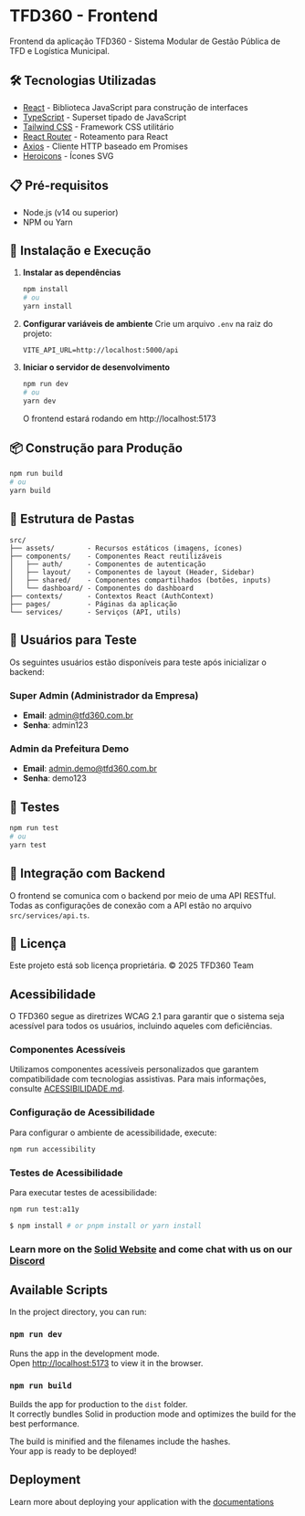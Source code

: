 # TFD360 - Frontend

Frontend da aplicação TFD360 - Sistema Modular de Gestão Pública de TFD e Logística Municipal.

## 🛠️ Tecnologias Utilizadas

- [React](https://reactjs.org/) - Biblioteca JavaScript para construção de interfaces
- [TypeScript](https://www.typescriptlang.org/) - Superset tipado de JavaScript
- [Tailwind CSS](https://tailwindcss.com/) - Framework CSS utilitário
- [React Router](https://reactrouter.com/) - Roteamento para React
- [Axios](https://axios-http.com/) - Cliente HTTP baseado em Promises
- [Heroicons](https://heroicons.com/) - Ícones SVG

## 📋 Pré-requisitos

- Node.js (v14 ou superior)
- NPM ou Yarn

## 🚀 Instalação e Execução

1. **Instalar as dependências**
   ```bash
   npm install
   # ou
   yarn install
   ```

2. **Configurar variáveis de ambiente**
   Crie um arquivo `.env` na raiz do projeto:
   ```
   VITE_API_URL=http://localhost:5000/api
   ```

3. **Iniciar o servidor de desenvolvimento**
   ```bash
   npm run dev
   # ou
   yarn dev
   ```
   O frontend estará rodando em http://localhost:5173

## 📦 Construção para Produção

```bash
npm run build
# ou
yarn build
```

## 📁 Estrutura de Pastas

```
src/
├── assets/        - Recursos estáticos (imagens, ícones)
├── components/    - Componentes React reutilizáveis
│   ├── auth/      - Componentes de autenticação
│   ├── layout/    - Componentes de layout (Header, Sidebar)
│   ├── shared/    - Componentes compartilhados (botões, inputs)
│   └── dashboard/ - Componentes do dashboard
├── contexts/      - Contextos React (AuthContext)
├── pages/         - Páginas da aplicação
└── services/      - Serviços (API, utils)
```

## 👤 Usuários para Teste

Os seguintes usuários estão disponíveis para teste após inicializar o backend:

### Super Admin (Administrador da Empresa)
- **Email**: admin@tfd360.com.br
- **Senha**: admin123

### Admin da Prefeitura Demo
- **Email**: admin.demo@tfd360.com.br
- **Senha**: demo123

## 🧪 Testes

```bash
npm run test
# ou
yarn test
```

## 🔄 Integração com Backend

O frontend se comunica com o backend por meio de uma API RESTful. Todas as configurações de conexão com a API estão no arquivo `src/services/api.ts`.

## 📜 Licença

Este projeto está sob licença proprietária. © 2025 TFD360 Team

## Acessibilidade

O TFD360 segue as diretrizes WCAG 2.1 para garantir que o sistema seja acessível para todos os usuários, incluindo aqueles com deficiências.

### Componentes Acessíveis

Utilizamos componentes acessíveis personalizados que garantem compatibilidade com tecnologias assistivas. Para mais informações, consulte [ACESSIBILIDADE.md](./ACESSIBILIDADE.md).

### Configuração de Acessibilidade

Para configurar o ambiente de acessibilidade, execute:

```bash
npm run accessibility
```

### Testes de Acessibilidade

Para executar testes de acessibilidade:

```bash
npm run test:a11y
```

```bash
$ npm install # or pnpm install or yarn install
```

### Learn more on the [Solid Website](https://solidjs.com) and come chat with us on our [Discord](https://discord.com/invite/solidjs)

## Available Scripts

In the project directory, you can run:

### `npm run dev`

Runs the app in the development mode.<br>
Open [http://localhost:5173](http://localhost:5173) to view it in the browser.

### `npm run build`

Builds the app for production to the `dist` folder.<br>
It correctly bundles Solid in production mode and optimizes the build for the best performance.

The build is minified and the filenames include the hashes.<br>
Your app is ready to be deployed!

## Deployment

Learn more about deploying your application with the [documentations](https://vite.dev/guide/static-deploy.html)
